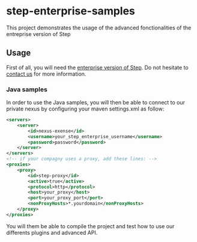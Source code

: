 # step-enterprise-samples
This project demonstrates the usage of the advanced fonctionalities of the entreprise version of Step

## Usage
First of all, you will need the [enterprise version of Step](https://step.exense.ch/pricing/). Do not hesitate to [contact us](https://step.exense.ch/contact/) for more information.

### Java samples

In order to use the Java samples, you will then be able to connect to our private nexus by configuring your maven settings.xml as follow:

```xml
<servers>
	<server>
		<id>nexus-exense</id>
		<username>your_step_enterprise_username</username>
		<password>password</password>
	</server>
</servers>
<!-- if your compagny uses a proxy, add these lines: -->
<proxies>
	<proxy>
		<id>step-proxy</id>
		<active>true</active>
		<protocol>http</protocol>
		<host>your_proxy</host>
		<port>your_proxy_port</port>
		<nonProxyHosts>*.yourdomain</nonProxyHosts>
	</proxy>
</proxies>
```
You will them be able to compile the project and test how to use our differents plugins and advanced API.
